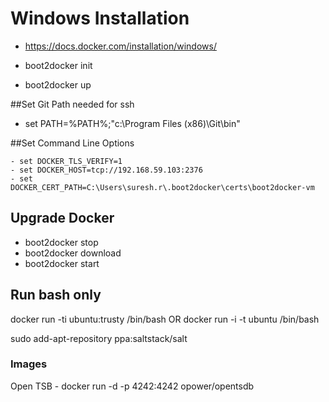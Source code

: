 # Windows Installation #

- https://docs.docker.com/installation/windows/

- boot2docker init
- boot2docker up

##Set Git Path needed for ssh
- set PATH=%PATH%;"c:\Program Files (x86)\Git\bin"


##Set Command Line Options

    - set DOCKER_TLS_VERIFY=1
    - set DOCKER_HOST=tcp://192.168.59.103:2376
    - set DOCKER_CERT_PATH=C:\Users\suresh.r\.boot2docker\certs\boot2docker-vm


## Upgrade Docker

- boot2docker stop
- boot2docker download
- boot2docker start


## Run bash only

docker run -ti ubuntu:trusty /bin/bash
OR
docker run -i -t ubuntu /bin/bash


sudo add-apt-repository ppa:saltstack/salt


### Images
Open TSB - docker run -d -p 4242:4242 opower/opentsdb
